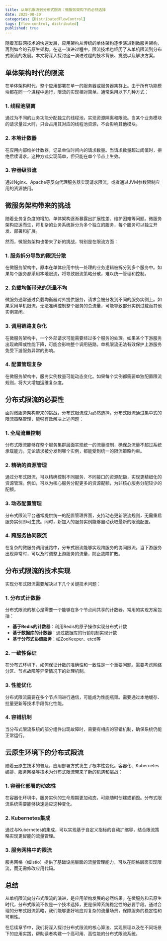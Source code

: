 ```yaml
---
title: 从单机限流到分布式限流：微服务架构下的必然选择
date: 2025-08-30
categories: [DistributedFlowControl]
tags: [flow-control, distributed]
published: true
---
```


随着互联网技术的快速发展，应用架构从传统的单体架构逐步演进到微服务架构，再到如今的云原生架构。在这一演进过程中，限流技术也经历了从单机限流到分布式限流的发展。本文将深入探讨这一演进过程的技术背景、挑战以及解决方案。

## 单体架构时代的限流

在单体架构时代，整个应用部署在单一的服务器或服务器集群上。由于所有功能模块都在同一个进程中运行，限流的实现相对简单。通常采用以下几种方式：

### 1. 线程池隔离

通过为不同的业务功能分配独立的线程池，实现资源隔离和限流。当某个业务模块的请求量过大时，只会占用其对应的线程池资源，不会影响其他模块。

### 2. 本地计数器

在应用内部维护计数器，记录单位时间内的请求数量。当请求数量超过阈值时，拒绝后续请求。这种方式实现简单，但只能在单个节点上生效。

### 3. 容器级限流

通过Nginx、Apache等反向代理服务器实现请求限流，或者通过JVM参数限制应用的资源使用。

## 微服务架构带来的挑战

随着业务复杂度的增加，单体架构逐渐暴露出扩展性差、维护困难等问题。微服务架构应运而生，将复杂的业务系统拆分为多个独立的服务，每个服务可以独立开发、部署和扩展。

然而，微服务架构也带来了新的挑战，特别是在限流方面：

### 1. 服务拆分导致的限流分散

在微服务架构中，原本在单体应用中统一处理的业务逻辑被拆分到多个服务中。如果每个服务都采用本地限流，将导致限流策略分散，难以统一管理和控制。

### 2. 负载均衡带来的流量不均

微服务通常通过负载均衡器对外提供服务，请求会被分发到不同的服务实例上。如果采用单机限流，无法准确控制整个服务的总流量，可能导致部分实例过载而其他实例空闲。

### 3. 调用链路复杂化

在微服务架构中，一个外部请求可能需要经过多个服务的处理。如果某个下游服务出现故障或性能下降，可能会影响整个调用链路。单机限流无法有效保护上游服务免受下游服务异常的影响。

### 4. 配置管理复杂

在微服务架构中，服务实例数量可能动态变化。如果每个实例都需要单独配置限流规则，将大大增加运维复杂度。

## 分布式限流的必要性

面对微服务架构带来的挑战，分布式限流成为必然选择。分布式限流通过集中式的限流策略管理，能够有效解决上述问题：

### 1. 全局流量控制

分布式限流能够在整个服务集群层面实现统一的流量控制，确保总流量不超过系统承载能力。无论请求被分发到哪个实例，都能受到统一的限流策略约束。

### 2. 精确的资源管理

通过分布式限流，可以精确控制不同服务、不同接口的资源配额，实现更精细化的资源管理。例如，可以为核心服务分配更多的资源配额，为非核心服务分配较少的配额。

### 3. 动态配置管理

分布式限流平台通常提供统一的配置管理界面，支持动态更新限流规则，无需重启服务实例即可生效。同时，新加入的服务实例能够自动获取最新的限流配置。

### 4. 跨服务协同限流

在复杂的微服务调用链路中，分布式限流能够实现跨服务的协同限流。当下游服务出现异常时，可以及时调整上游服务的流量，防止故障扩散。

## 分布式限流的技术实现

实现分布式限流需要解决以下几个关键技术问题：

### 1. 分布式计数器

分布式限流的核心是需要一个能够在多个节点间共享的计数器。常用的实现方案包括：

- **基于Redis的计数器**：利用Redis的原子操作实现分布式计数
- **基于数据库的计数器**：通过数据库的行锁机制实现计数
- **基于分布式协调服务**：如ZooKeeper、etcd等

### 2. 一致性保证

在分布式环境下，如何保证计数的准确性和一致性是一个重要问题。需要考虑网络分区、节点故障等异常情况下的处理机制。

### 3. 性能优化

分布式限流需要在多个节点间进行通信，可能成为性能瓶颈。需要通过本地缓存、批量更新等技术手段优化性能。

### 4. 容错机制

当分布式限流系统的部分组件出现故障时，需要有相应的容错机制，确保系统仍能正常运行。

## 云原生环境下的分布式限流

随着云原生技术的普及，应用部署方式发生了根本性变化。容器化、Kubernetes编排、服务网格等技术为分布式限流带来了新的机遇和挑战：

### 1. 容器化部署的动态性

在容器化环境中，服务实例的生命周期更加动态，可能随时创建或销毁。分布式限流系统需要能够快速适应这种变化。

### 2. Kubernetes集成

通过与Kubernetes的集成，可以实现基于自定义指标的自动扩缩容，结合限流策略实现更智能的流量管理。

### 3. 服务网格中的限流

服务网格（如Istio）提供了基础设施层面的流量管理能力，可以在网格层面实现限流，而无需修改应用代码。

## 总结

从单机限流向分布式限流的演进，是应用架构发展的必然结果。在微服务和云原生时代，分布式限流不仅是一个技术选择，更是保障系统稳定性的必要手段。通过合理的分布式限流策略，我们能够更好地应对复杂的流量场景，保障服务的稳定性和可用性。

在后续章节中，我们将深入探讨分布式限流的核心算法、实现原理以及在不同场景下的应用实践，帮助读者构建一个高可用、高性能的分布式限流系统。